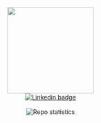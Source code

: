 <div id="header" align="center">
  <img src="https://media.giphy.com/media/ropITlfdDUN88W58GY/giphy.gif" width="200"/>
</div>

<div id="badges" align="center">
  <a href="https://www.linkedin.com/in/marchandleo">
    <img src="https://img.shields.io/badge/LinkedIn-blue?style=for-the-badge&logo=linkedin&logoColor=white" alt="Linkedin badge"/>
  </a>
</div>

</br>

<div id="stats" align="center">
  <img src="https://github-readme-stats.vercel.app/api/?username=steadywool&show_icons=true&hide=prs,issues,contribs&rank_icon=github" alt="Repo statistics" />
</div>
